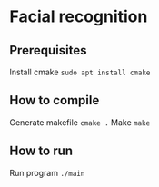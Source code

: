 # Facial recognition

## Prerequisites

Install cmake `sudo apt install cmake`

## How to compile

Generate makefile `cmake .`
Make `make`

## How to run

Run program `./main`
